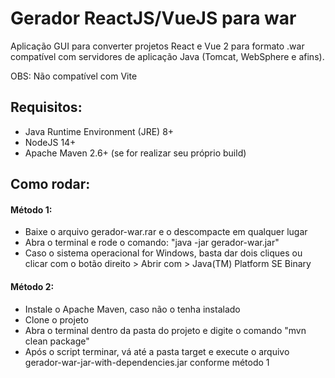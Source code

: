 # Gerador ReactJS/VueJS para war
Aplicação GUI para converter projetos React e Vue 2 para formato .war compatível com servidores de aplicação Java (Tomcat, WebSphere e afins).

OBS: Não compatível com Vite

## Requisitos:
- Java Runtime Environment (JRE) 8+
- NodeJS 14+
- Apache Maven 2.6+ (se for realizar seu próprio build)

## Como rodar:

#### Método 1:
- Baixe o arquivo gerador-war.rar e o descompacte em qualquer lugar
- Abra o terminal e rode o comando: "java -jar gerador-war.jar"
- Caso o sistema operacional for Windows, basta dar dois cliques ou clicar com o botão direito > Abrir com > Java(TM) Platform SE Binary

#### Método 2:
- Instale o Apache Maven, caso não o tenha instalado
- Clone o projeto
- Abra o terminal dentro da pasta do projeto e digite o comando "mvn clean package"
- Após o script terminar, vá até a pasta target e execute o arquivo gerador-war-jar-with-dependencies.jar conforme método 1

